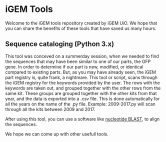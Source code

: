 # iGEM Tools
Welcome to the iGEM tools repository created by iGEM UiO. We hope that you can share the benefits of these tools that have saved us many hours.

## Sequence cataloging (Python 3.x)
This tool was conceved on a summerday session, when we needed to find the sequences that may have been similar to one of our parts, the GFP gene. In order to determine if our part is new, modified, or identical compared to existing parts.
But, as you may have already seen, the iGEM part registry is, quite frank, a nightmare. This tool or script, scans through the iGEM registry for the keywords provided by the user.
The rows with the keywords are taken out, and grouped together with the other rows from the same kit. These groups are grouped together with the other kits from that year, and the data is exported into a .csv file.
This is done automatically for all the years on the name of the .py file. Example: 2009-2017.py will scan through all the kits between 2009 and 2017.

After using this tool, you can use a software like [nucleotide BLAST](blast.ncbi.nlm.nih.gov/Blast.cgi), to align the sequences.




We hope we can come up with other usefull tools.
